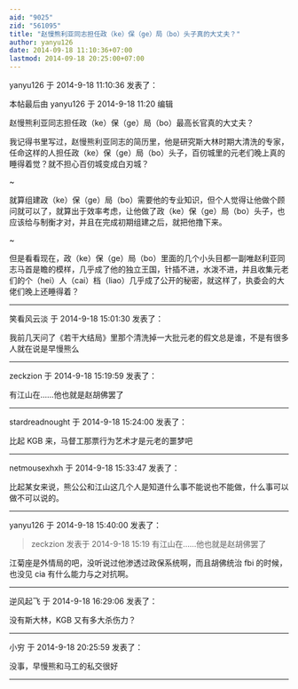 ```yaml
---
aid: "9025"
zid: "561095"
title: "赵慢熊利亚同志担任政（ke）保（ge）局（bo）头子真的大丈夫？"
author: yanyu126
date: 2014-09-18 11:10:36+07:00
lastmod: 2014-09-18 20:25:00+07:00
---
```


yanyu126 于 2014-9-18 11:10:36 发表了：

本帖最后由 yanyu126 于 2014-9-18 11:20 编辑

赵慢熊利亚同志担任政（ke）保（ge）局（bo）最高长官真的大丈夫？

我记得书里写过，赵慢熊利亚同志的简历里，他是研究斯大林时期大清洗的专家，任命这样的人担任政（ke）保（ge）局（bo）头子，百仞城里的元老们晚上真的睡得着觉？就不担心百仞城变成白刃城？

~

就算组建政（ke）保（ge）局（bo）需要他的专业知识，但个人觉得让他做个顾问就可以了，就算出于效率考虑，让他做了政（ke）保（ge）局（bo）头子，也应该给与制衡才对，并且在完成初期组建之后，就把他撸下来。

~

但是看看现在，政（ke）保（ge）局（bo）里面的几个小头目都一副唯赵利亚同志马首是瞻的模样，几乎成了他的独立王国，针插不进，水泼不进，并且收集元老们的个（hei）人（cai）档（liao）几乎成了公开的秘密，就这样了，执委会的大佬们晚上还睡得着？

---

笑看风云淡 于 2014-9-18 15:01:30 发表了：

我前几天问了《若干大结局》里那个清洗掉一大批元老的假文总是谁，不是有很多人就在说是早慢熊么

---

zeckzion 于 2014-9-18 15:19:59 发表了：

有江山在……他也就是赵胡佛罢了

---

stardreadnought 于 2014-9-18 15:24:00 发表了：

比起 KGB 来，马督工那票行为艺术才是元老的噩梦吧

---

netmousexhxh 于 2014-9-18 15:33:47 发表了：

比起某女来说，熊公公和江山这几个人是知道什么事不能说也不能做，什么事可以做不可以说的。

---

yanyu126 于 2014-9-18 15:40:00 发表了：

> zeckzion 发表于 2014-9-18 15:19 有江山在……他也就是赵胡佛罢了

江菊座是外情局的吧，没听说过他渗透过政保系统啊，而且胡佛统治 fbi 的时候，也没见 cia 有什么能力与之对抗啊。

---

逆风起飞 于 2014-9-18 16:29:06 发表了：

没有斯大林，KGB 又有多大杀伤力？

---

小穷 于 2014-9-18 20:25:59 发表了：

没事，早慢熊和马工的私交很好

---
